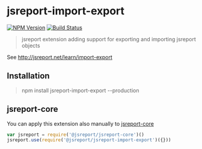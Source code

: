 # jsreport-import-export

[![NPM Version](http://img.shields.io/npm/v/jsreport-import-export.svg?style=flat-square)](https://npmjs.com/package/jsreport-import-export)
[![Build Status](https://travis-ci.com/jsreport/jsreport-import-export.png?branch=master)](https://travis-ci.com/jsreport/jsreport-import-export)

> jsreport extension adding support for exporting and importing jsreport objects

See http://jsreport.net/learn/import-export

## Installation
> npm install jsreport-import-export --production

## jsreport-core
You can apply this extension also manually to [jsreport-core](https://github.com/jsreport/jsreport-core)

```js
var jsreport = require('@jsreport/jsreport-core')()
jsreport.use(require('@jsreport/jsreport-import-export')({}))
```
